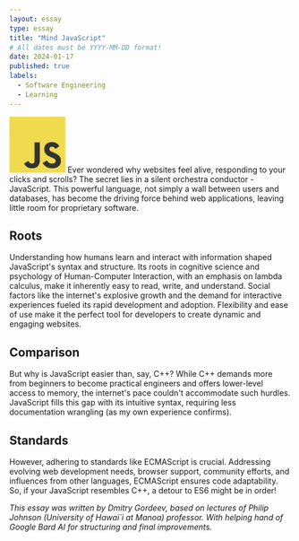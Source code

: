 ```yaml
---
layout: essay
type: essay
title: "Mind JavaScript"
# All dates must be YYYY-MM-DD format!
date: 2024-01-17
published: true
labels:
  - Software Engineering
  - Learning
---
```

<img width="100px" class="rounded float-start pe-4" src="../img/JavaScript-logo.png">
Ever wondered why websites feel alive, responding to your clicks and scrolls? 
The secret lies in a silent orchestra conductor - JavaScript. 
This powerful language, not simply a wall between users and databases, 
has become the driving force behind web applications, leaving little room for proprietary software.

## Roots
Understanding how humans learn and interact with information shaped JavaScript's syntax and structure. 
Its roots in cognitive science and psychology of Human-Computer Interaction, with an emphasis on lambda calculus, 
make it inherently easy to read, write, and understand. Social factors like the internet's explosive growth 
and the demand for interactive experiences fueled its rapid development and adoption. 
Flexibility and ease of use make it the perfect tool for developers to create dynamic and engaging websites.

## Comparison
But why is JavaScript easier than, say, C++? While C++ demands more from beginners to become 
practical engineers and offers lower-level access to memory, the internet's pace couldn't accommodate such hurdles. 
JavaScript fills this gap with its intuitive syntax, requiring less documentation wrangling (as my own experience confirms).

## Standards
However, adhering to standards like ECMAScript is crucial. Addressing evolving web development needs, 
browser support, community efforts, and influences from other languages, ECMAScript ensures code adaptability. 
So, if your JavaScript resembles C++, a detour to ES6 might be in order!

_This essay was written by Dmitry Gordeev, based on lectures of Philip Johnson (University of Hawai`i at Manoa) professor. With helping hand of Google Bard AI for structuring and final improvements._
